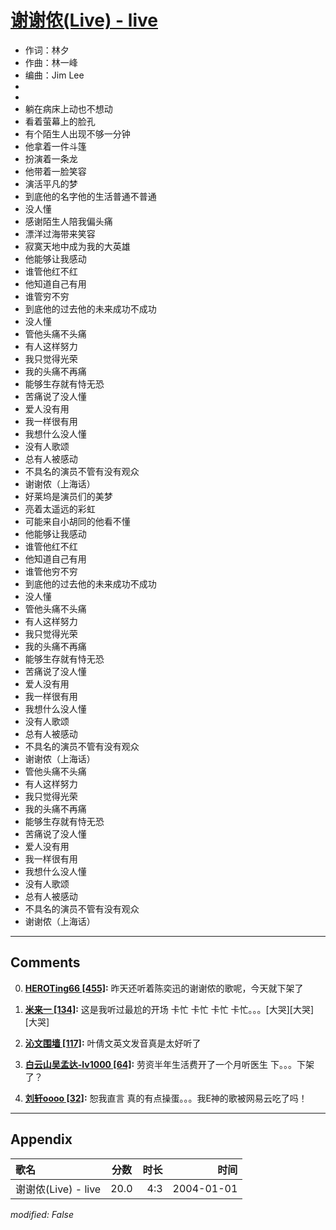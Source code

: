 # [谢谢侬(Live) - live](https://music.163.com/song?id=66570)

* 作词：林夕
* 作曲：林一峰
* 编曲：Jim Lee
*
*
* 躺在病床上动也不想动
* 看着萤幕上的脸孔
* 有个陌生人出现不够一分钟
* 他拿着一件斗篷
* 扮演着一条龙
* 他带着一脸笑容
* 演活平凡的梦
* 到底他的名字他的生活普通不普通
* 没人懂
* 感谢陌生人陪我偏头痛
* 漂洋过海带来笑容
* 寂寞天地中成为我的大英雄
* 他能够让我感动
* 谁管他红不红
* 他知道自己有用
* 谁管穷不穷
* 到底他的过去他的未来成功不成功
* 没人懂
* 管他头痛不头痛
* 有人这样努力
* 我只觉得光荣
* 我的头痛不再痛
* 能够生存就有恃无恐
* 苦痛说了没人懂
* 爱人没有用
* 我一样很有用
* 我想什么没人懂
* 没有人歌颂
* 总有人被感动
* 不具名的演员不管有没有观众
* 谢谢侬（上海话）
* 好莱坞是演员们的美梦
* 亮着太遥远的彩虹
* 可能来自小胡同的他看不懂
* 他能够让我感动
* 谁管他红不红
* 他知道自己有用
* 谁管他穷不穷
* 到底他的过去他的未来成功不成功
* 没人懂
* 管他头痛不头痛
* 有人这样努力
* 我只觉得光荣
* 我的头痛不再痛
* 能够生存就有恃无恐
* 苦痛说了没人懂
* 爱人没有用
* 我一样很有用
* 我想什么没人懂
* 没有人歌颂
* 总有人被感动
* 不具名的演员不管有没有观众
* 谢谢侬（上海话）
* 管他头痛不头痛
* 有人这样努力
* 我只觉得光荣
* 我的头痛不再痛
* 能够生存就有恃无恐
* 苦痛说了没人懂
* 爱人没有用
* 我一样很有用
* 我想什么没人懂
* 没有人歌颂
* 总有人被感动
* 不具名的演员不管有没有观众
* 谢谢侬（上海话）


---

## Comments
0. **[HEROTing66 \[455\]](https://music.163.com/#/user/home?id=308185897):** 昨天还听着陈奕迅的谢谢侬的歌呢，今天就下架了

1. **[米来一 \[134\]](https://music.163.com/#/user/home?id=40598624):** 这是我听过最尬的开场 卡忙 卡忙 卡忙 卡忙。。。[大哭][大哭][大哭]

2. **[沁文围墙 \[117\]](https://music.163.com/#/user/home?id=24845619):** 叶倩文英文发音真是太好听了

3. **[白云山吴孟达-lv1000 \[64\]](https://music.163.com/#/user/home?id=30687686):** 劳资半年生活费开了一个月听医生 下。。。下架了？

4. **[刘轩oooo \[32\]](https://music.163.com/#/user/home?id=124065666):** 恕我直言 真的有点操蛋。。。我E神的歌被网易云吃了吗！



---

## Appendix

|歌名|分数|时长|时间|
|:---|:---:|---:|---:|
|谢谢侬(Live) - live|20.0|4:3|2004-01-01

*modified: False*